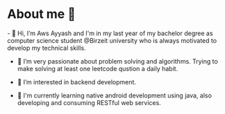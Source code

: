 <H1>About me 📌</H1>
- 👋 Hi, I’m Aws Ayyash and I'm in my last year of my bachelor degree as computer science student @Birzeit university who is always motivated to develop my technical skills.

- 👀 I’m very passionate about problem solving and algorithms. Trying to make solving at least one leetcode qustion a daily habit.

- 👀 I’m interested in backend development.

- 💁‍ I'm currently learning native android development using java, also developing and consuming RESTful web services.


<!---
AwsAyyash/AwsAyyash is a ✨ special ✨ repository because its `README.md` (this file) appears on your GitHub profile.
You can click the Preview link to take a look at your changes.
--->
